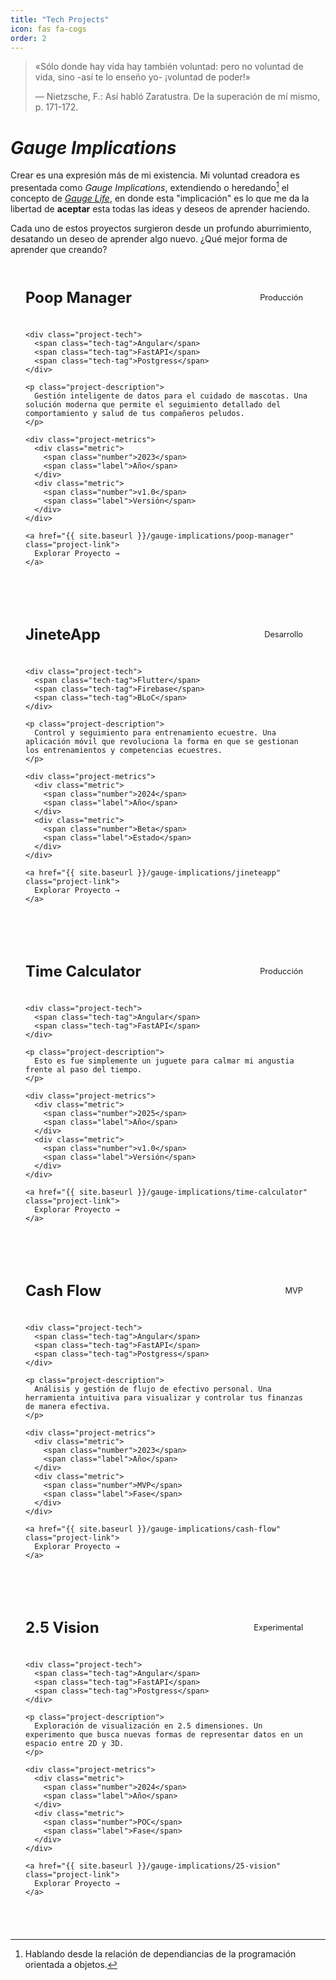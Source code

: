 ```yaml
---
title: "Tech Projects"
icon: fas fa-cogs
order: 2
---
```






> «Sólo donde hay vida hay también voluntad: pero no voluntad de vida, sino -así te lo enseño yo- ¡voluntad de poder!»
>
> — Nietzsche, F.: Así habló Zaratustra. De la superación de mí mismo, p. 171-172.

# *Gauge Implications*

Crear es una expresión más de mi existencia. Mi voluntad creadora es presentada como *Gauge Implications*, extendiendo o heredando[^1] el concepto de *[Gauge Life]({{site.baseurl}}/about)*, en donde esta "implicación" es lo que me da la libertad de **aceptar** esta todas las ideas y deseos de aprender haciendo.

Cada uno de estos proyectos surgieron desde un profundo aburrimiento, desatando un deseo de aprender algo nuevo. ¿Qué mejor forma de aprender que creando?

<div class="projects-showcase">
  <div class="project-card">
    <div class="project-header">
      <h3>Poop Manager</h3>
      <span class="project-status">Producción</span>
    </div>
    
    <div class="project-tech">
      <span class="tech-tag">Angular</span>
      <span class="tech-tag">FastAPI</span>
      <span class="tech-tag">Postgress</span>
    </div>

    <p class="project-description">
      Gestión inteligente de datos para el cuidado de mascotas. Una solución moderna que permite el seguimiento detallado del comportamiento y salud de tus compañeros peludos.
    </p>

    <div class="project-metrics">
      <div class="metric">
        <span class="number">2023</span>
        <span class="label">Año</span>
      </div>
      <div class="metric">
        <span class="number">v1.0</span>
        <span class="label">Versión</span>
      </div>
    </div>

    <a href="{{ site.baseurl }}/gauge-implications/poop-manager" class="project-link">
      Explorar Proyecto →
    </a>
  </div>

  <div class="project-card">
    <div class="project-header">
      <h3>JineteApp</h3>
      <span class="project-status">Desarrollo</span>
    </div>
    
    <div class="project-tech">
      <span class="tech-tag">Flutter</span>
      <span class="tech-tag">Firebase</span>
      <span class="tech-tag">BLoC</span>
    </div>

    <p class="project-description">
      Control y seguimiento para entrenamiento ecuestre. Una aplicación móvil que revoluciona la forma en que se gestionan los entrenamientos y competencias ecuestres.
    </p>

    <div class="project-metrics">
      <div class="metric">
        <span class="number">2024</span>
        <span class="label">Año</span>
      </div>
      <div class="metric">
        <span class="number">Beta</span>
        <span class="label">Estado</span>
      </div>
    </div>

    <a href="{{ site.baseurl }}/gauge-implications/jineteapp" class="project-link">
      Explorar Proyecto →
    </a>
  </div>

  <div class="project-card">
    <div class="project-header">
      <h3>Time Calculator</h3>
      <span class="project-status">Producción</span>
    </div>
    
    <div class="project-tech">
      <span class="tech-tag">Angular</span>
      <span class="tech-tag">FastAPI</span>
    </div>

    <p class="project-description">
      Esto es fue simplemente un juguete para calmar mi angustia frente al paso del tiempo.
    </p>

    <div class="project-metrics">
      <div class="metric">
        <span class="number">2025</span>
        <span class="label">Año</span>
      </div>
      <div class="metric">
        <span class="number">v1.0</span>
        <span class="label">Versión</span>
      </div>
    </div>

    <a href="{{ site.baseurl }}/gauge-implications/time-calculator" class="project-link">
      Explorar Proyecto →
    </a>
  </div>

  <div class="project-card">
    <div class="project-header">
      <h3>Cash Flow</h3>
      <span class="project-status">MVP</span>
    </div>
    
    <div class="project-tech">
      <span class="tech-tag">Angular</span>
      <span class="tech-tag">FastAPI</span>
      <span class="tech-tag">Postgress</span>
    </div>

    <p class="project-description">
      Análisis y gestión de flujo de efectivo personal. Una herramienta intuitiva para visualizar y controlar tus finanzas de manera efectiva.
    </p>

    <div class="project-metrics">
      <div class="metric">
        <span class="number">2023</span>
        <span class="label">Año</span>
      </div>
      <div class="metric">
        <span class="number">MVP</span>
        <span class="label">Fase</span>
      </div>
    </div>

    <a href="{{ site.baseurl }}/gauge-implications/cash-flow" class="project-link">
      Explorar Proyecto →
    </a>
  </div>

  <div class="project-card">
    <div class="project-header">
      <h3>2.5 Vision</h3>
      <span class="project-status">Experimental</span>
    </div>
    
    <div class="project-tech">
      <span class="tech-tag">Angular</span>
      <span class="tech-tag">FastAPI</span>
      <span class="tech-tag">Postgress</span>
    </div>

    <p class="project-description">
      Exploración de visualización en 2.5 dimensiones. Un experimento que busca nuevas formas de representar datos en un espacio entre 2D y 3D.
    </p>

    <div class="project-metrics">
      <div class="metric">
        <span class="number">2024</span>
        <span class="label">Año</span>
      </div>
      <div class="metric">
        <span class="number">POC</span>
        <span class="label">Fase</span>
      </div>
    </div>

    <a href="{{ site.baseurl }}/gauge-implications/25-vision" class="project-link">
      Explorar Proyecto →
    </a>
  </div>
</div>

<style>
.projects-showcase {
  display: grid;
  grid-template-columns: repeat(auto-fit, minmax(300px, 1fr));
  gap: 2rem;
  padding: 1rem 0;
}

.project-card {
  background: var(--card-bg);
  border-radius: 15px;
  padding: 1.5rem;
  border: 1px solid var(--card-border-color);
  transition: all 0.3s ease;
  display: flex;
  flex-direction: column;
  gap: 1rem;
}

.project-card:hover {
  transform: translateY(-5px);
  box-shadow: 0 8px 15px rgba(0, 0, 0, 0.1);
}

.project-header {
  display: flex;
  justify-content: space-between;
  align-items: center;
  margin-bottom: 0.5rem;
}

.project-header h3 {
  margin: 0;
  color: var(--heading-color);
  font-size: 1.5rem;
}

.project-status {
  font-size: 0.8rem;
  padding: 0.25rem 0.75rem;
  border-radius: 15px;
  background: var(--link-color);
  color: var(--card-bg);
}

.project-tech {
  display: flex;
  flex-wrap: wrap;
  gap: 0.5rem;
  margin-bottom: 0.5rem;
}

.tech-tag {
  font-size: 0.8rem;
  padding: 0.2rem 0.6rem;
  border-radius: 12px;
  background: var(--code-bg);
  color: var(--text-color);
}

.project-description {
  color: var(--text-muted-color);
  font-size: 0.95rem;
  line-height: 1.5;
  margin: 0.5rem 0;
}

.project-metrics {
  display: flex;
  gap: 2rem;
  padding: 1rem 0;
  border-top: 1px solid var(--border-color);
  border-bottom: 1px solid var(--border-color);
}

.metric {
  display: flex;
  flex-direction: column;
  align-items: center;
}

.metric .number {
  font-size: 1.2rem;
  font-weight: bold;
  color: var(--heading-color);
}

.metric .label {
  font-size: 0.8rem;
  color: var(--text-muted-color);
}

.project-link {
  display: inline-block;
  text-decoration: none;
  color: var(--link-color);
  font-weight: 500;
  margin-top: auto;
  transition: transform 0.2s ease;
}

.project-link:hover {
  transform: translateX(5px);
}

@media (max-width: 768px) {
  .projects-showcase {
    grid-template-columns: 1fr;
    gap: 1.5rem;
  }

  .project-metrics {
    gap: 1rem;
  }
}
</style>

[^1]: Hablando desde la relación de dependiancias de la programación orientada a objetos.
